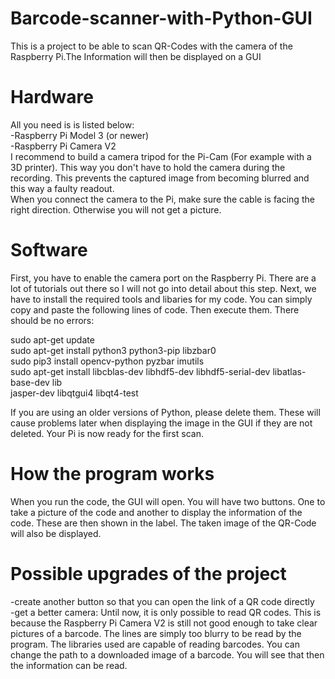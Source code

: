 # Barcode-scanner-with-Python-GUI
This is a project to be able to scan QR-Codes with the camera of the Raspberry Pi.The Information will then be displayed on a GUI

# Hardware
All you need is is listed below:<br>
-Raspberry Pi Model 3 (or newer)<br>
-Raspberry Pi Camera V2<br>
I recommend to build a camera tripod for the Pi-Cam (For example with a 3D printer). This way you don't have to hold the camera during the recording. This prevents the captured image from becoming blurred and this way a faulty readout.<br>
When you connect the camera to the Pi, make sure the cable is facing the right direction. Otherwise you will not get a picture.

# Software
First, you have to enable the camera port on the Raspberry Pi. There are a lot of tutorials out there so I will not go into detail about this step. Next, we have to install the required tools and libaries for my code. You can simply copy and paste the following lines of code. Then execute them. There should be no errors: <br>

sudo apt-get update<br>
sudo apt-get install python3 python3-pip libzbar0<br>
sudo pip3 install opencv-python pyzbar imutils<br>
sudo apt-get install libcblas-dev libhdf5-dev libhdf5-serial-dev libatlas-base-dev lib<br>
jasper-dev libqtgui4 libqt4-test<br>

If you are using an older versions of Python, please delete them. These will cause problems later when displaying the image in the GUI if they are not deleted.
Your Pi is now ready for the first scan.

# How the program works
When you run the code, the GUI will open. You will have two buttons. One to take a picture of the code and another to display the information of the code. These are then shown in the label. The taken image of the QR-Code will also be displayed. 

# Possible upgrades of the project
-create another button so that you can open the link of a QR code directly<br>
-get a better camera: Until now, it is only possible to read QR codes. This is because the Raspberry Pi Camera V2 is still not good enough to take clear pictures of a barcode. The lines are simply too blurry to be read by the program. The libraries used are capable of reading barcodes. You can change the path to a downloaded image of a barcode. You will see that then the information can be read. 

